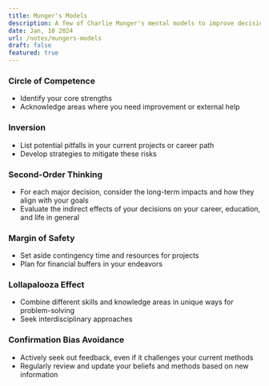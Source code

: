 ```yaml
---
title: Munger's Models
description: A few of Charlie Munger's mental models to improve decision making.
date: Jan, 10 2024
url: /notes/mungers-models
draft: false
featured: true
---
```


### Circle of Competence
- Identify your core strengths
- Acknowledge areas where you need improvement or external help

### Inversion
- List potential pitfalls in your current projects or career path
- Develop strategies to mitigate these risks

### Second-Order Thinking
- For each major decision, consider the long-term impacts and how they align with your goals
- Evaluate the indirect effects of your decisions on your career, education, and life in general

### Margin of Safety
-  Set aside contingency time and resources for projects
-  Plan for financial buffers in your endeavors

### Lollapalooza Effect
- Combine different skills and knowledge areas in unique ways for problem-solving
- Seek interdisciplinary approaches

### Confirmation Bias Avoidance
- Actively seek out feedback, even if it challenges your current methods
- Regularly review and update your beliefs and methods based on new information


